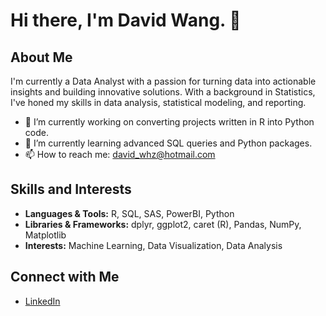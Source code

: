 # Hi there, I'm David Wang. 👋

## About Me

I'm currently a Data Analyst with a passion for turning data into actionable insights and building innovative solutions. With a background in Statistics, I've honed my skills in data analysis, statistical modeling, and reporting.

- 🔭 I’m currently working on converting projects written in R into Python code.
- 🌱 I’m currently learning advanced SQL queries and Python packages.
- 📫 How to reach me: david_whz@hotmail.com

## Skills and Interests

- **Languages & Tools:** R, SQL, SAS, PowerBI, Python
- **Libraries & Frameworks:** dplyr, ggplot2, caret (R), Pandas, NumPy, Matplotlib
- **Interests:** Machine Learning, Data Visualization, Data Analysis


## Connect with Me

- [LinkedIn](www.linkedin.com/in/davidwangq123aca)




<!-- You can add a theme to your stats by appending &theme=THEME_NAME to the end of the URL  -->

